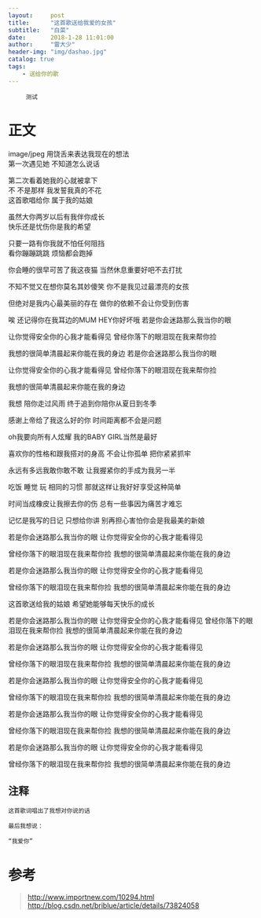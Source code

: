 ```yaml
---
layout:     post
title:      "这首歌送给我爱的女孩"
subtitle:   "白菜"
date:       2018-1-28 11:01:00
author:     "雷大少"
header-img: "img/dashao.jpg"
catalog: true
tags:
    - 送给你的歌
---
```




         测试
# 正文

 image/jpeg
用饶舌来表达我现在的想法               
第一次遇见她 不知道怎么说话             

第二次看着她我的心就被拿下                 
不 不是那样 我发誓我真的不花               
这首歌唱给你 属于我的姑娘                       

虽然大你两岁以后有我伴你成长           
快乐还是忧伤你是我的希望          

只要一路有你我就不怕任何阻挡                  
看你蹦蹦跳跳 烦恼都会跑掉            

你会睡的很早可苦了我这夜猫 
当然休息重要好吧不去打扰

不知不觉又在想你莫名其妙傻笑
你不是我见过最漂亮的女孩

但绝对是我内心最美丽的存在
做你的依赖不会让你受到伤害

唉 还记得你在我耳边的MUM HEY你好坏哦
若是你会迷路那么我当你的眼

让你觉得安全你的心我才能看得见
曾经你落下的眼泪现在我来帮你捡

我想的很简单清晨起来你能在我的身边
若是你会迷路那么我当你的眼

让你觉得安全你的心我才能看得见
曾经你落下的眼泪现在我来帮你捡

我想的很简单清晨起来你能在我的身边


我想 陪你走过风雨
终于追到你陪你从夏日到冬季

感谢上帝给了我这么好的你
时间距离都不会是问题

oh我要向所有人炫耀
我的BABY GIRL当然是最好

喜欢你的性格和跟我搭对的身高
不会让你孤单 把你紧紧抓牢

永远有多远我敢你敢不敢
让我握紧你的手成为我另一半

吃饭 睡觉 玩 相同的习惯
那就这样让我好好享受这种简单

时间当成橡皮让我擦去你的伤
总有一些事因为痛苦才难忘

记忆是我写的日记 只想给你讲
别再担心害怕你会是我最美的新娘


若是你会迷路那么我当你的眼
让你觉得安全你的心我才能看得见

曾经你落下的眼泪现在我来帮你捡
我想的很简单清晨起来你能在我的身边


若是你会迷路那么我当你的眼
让你觉得安全你的心我才能看得见

曾经你落下的眼泪现在我来帮你捡
我想的很简单清晨起来你能在我的身边

这首歌送给我的姑娘
希望她能够每天快乐的成长

若是你会迷路那么我当你的眼
让你觉得安全你的心我才能看得见
曾经你落下的眼泪现在我来帮你捡
我想的很简单清晨起来你能在我的身边

若是你会迷路那么我当你的眼
让你觉得安全你的心我才能看得见

曾经你落下的眼泪现在我来帮你捡
我想的很简单清晨起来你能在我的身边

若是你会迷路那么我当你的眼
让你觉得安全你的心我才能看得见

曾经你落下的眼泪现在我来帮你捡
我想的很简单清晨起来你能在我的身边

若是你会迷路那么我当你的眼
让你觉得安全你的心我才能看得见

曾经你落下的眼泪现在我来帮你捡
我想的很简单清晨起来你能在我的身边

若是你会迷路那么我当你的眼
让你觉得安全你的心我才能看得见

曾经你落下的眼泪现在我来帮你捡
我想的很简单清晨起来你能在我的身边
                  

## 注释
   
    这首歌词唱出了我想对你说的话
	
	最后我想说：
	
	“我爱你” 
      
# 参考

>  http://www.importnew.com/10294.html
> http://blog.csdn.net/briblue/article/details/73824058